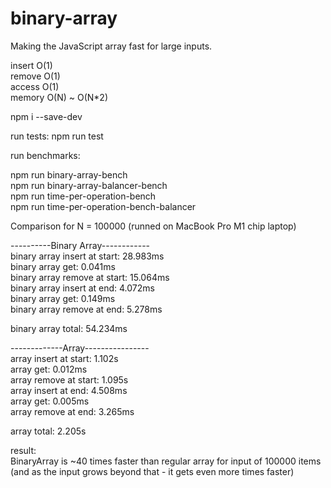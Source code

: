 # binary-array

Making the JavaScript array fast for large inputs.

insert O(1)  
remove O(1)  
access O(1)  
memory O(N) ~ O(N*2)  

npm i --save-dev

run tests:
npm run test

run benchmarks:

npm run binary-array-bench  
npm run binary-array-balancer-bench  
npm run time-per-operation-bench  
npm run time-per-operation-bench-balancer  

  
Comparison for N = 100000 (runned on MacBook Pro M1 chip laptop)   
  
----------Binary Array------------  
binary array insert at start: 28.983ms  
binary array get: 0.041ms   
binary array remove at start: 15.064ms  
binary array insert at end: 4.072ms  
binary array get: 0.149ms  
binary array remove at end: 5.278ms

binary array total: 54.234ms  
  
-------------Array----------------  
array insert at start: 1.102s  
array get: 0.012ms  
array remove at start: 1.095s  
array insert at end: 4.508ms  
array get: 0.005ms  
array remove at end: 3.265ms  

array total: 2.205s  

result:   
BinaryArray is ~40 times faster than regular array
for input of 100000 items  
(and as the input grows beyond that - it gets even more times faster)


